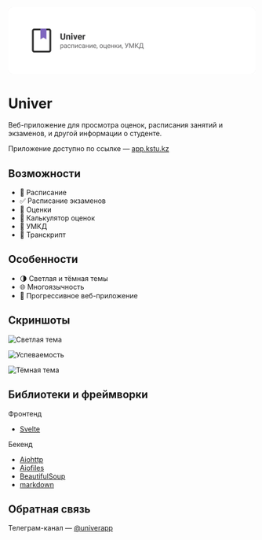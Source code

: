 [![Univer - расписание, оценки, УМКД](public/images/banner.png)](https://app.kstu.kz)

# Univer

Веб-приложение для просмотра оценок, расписания занятий и экзаменов, и другой  информации о студенте.

Приложение доступно по ссылке — [app.kstu.kz](https://app.kstu.kz)

## Возможности

- 📅 Расписание
- ✅ Расписание экзаменов
- 📕 Оценки
- 🔢 Калькулятор оценок
- 📄 УМКД
- 👤 Транскрипт

## Особенности

- 🌗 Светлая и тёмная темы
- 🌐 Многоязычность
- 📱 Прогрессивное веб-приложение

## Скриншоты

![Светлая тема](https://eloh1m.com/assets/univer/mobile-light.png)

![Успеваемость](images/screens/desktop/attendance.jpg)

![Тёмная тема](https://eloh1m.com/assets/univer/mobile-dark.png)

## Библиотеки и фреймворки

Фронтенд

- [Svelte](https://svelte.dev/)

Бекенд

- [Aiohttp](https://docs.aiohttp.org/)
- [Aiofiles](https://github.com/Tinche/aiofiles)
- [BeautifulSoup](https://www.crummy.com/software/BeautifulSoup/bs4/doc/)
- [markdown](https://python-markdown.github.io/)

## Обратная связь

Телеграм-канал — [@univerapp](https://t.me/univerapp)